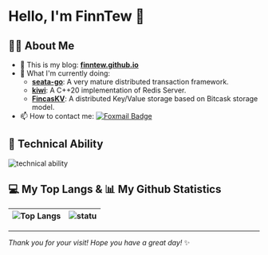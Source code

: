 # Hello, I'm FinnTew 👋

## 👨‍💻 About Me

- 💬 This is my blog: **[finntew.github.io](https://finntew.github.io)**
- 🔭 What I'm currently doing:
  - **[seata-go](https://github.com/apache/incubator-seata-go)**: A very mature distributed transaction framework.
  - **[kiwi](https://github.com/arana-db/kiwi)**: A C++20 implementation of Redis Server.
  - **[FincasKV](https://github.com/FinnTew/FincasKV)**: A distributed Key/Value storage based on Bitcask storage model.
- 📫 How to contact me: [![Foxmail Badge](https://img.shields.io/badge/-tew@galxe.com-c14438?style=flat&logo=Gmail&logoColor=white&link=mailto:tew@galxe.com)](mailto:tew@galxe.com)

## 🚀 Technical Ability

![technical ability](https://skillicons.dev/icons?i=golang,python,rust,mysql,redis,rabbitmq,github,linux,docker&theme=light)

## 💻 My Top Langs & 📊 My Github Statistics

| ![Top Langs](https://github-readme-stats.kituin.fun/api/top-langs/?username=FinnTew&show_icons=true&theme=gruvbox&locale=cn&layout=compact) | ![statu](https://github-readme-stats.kituin.fun/api?username=FinnTew&show_icons=true&theme=gruvbox&locale=cn) |
|:--:|:--:|

---

*Thank you for your visit! Hope you have a great day!* ✨
